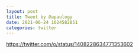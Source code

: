 ```yaml
--- 
layout: post 
title: Tweet by @apaulogy 
date: 2021-06-24 1624582851 
categories: twitter 
--- 
```

https://twitter.com/o/status/1408228634771353602